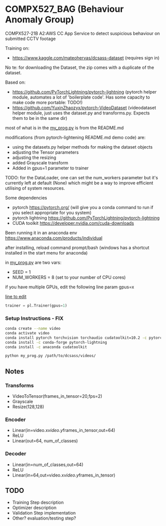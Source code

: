# COMPX527_BAG (Behaviour Anomaly Group)
COMPX527-21B A2:AWS CC App Service to detect suspicious behaviour on submitted CCTV footage


Training on:
- https://www.kaggle.com/mateohervas/dcsass-dataset (requires sign in)

No  te:
for downloading the Dataset, the zip comes with a duplicate of the dataset.


Based on:
- https://github.com/PyTorchLightning/pytorch-lightning
(pytorch helper module, automates a lot of 'boilerplate code'. Has some capacity to make code more portable: TODO!)
- https://github.com/YuxinZhaozyx/pytorch-VideoDataset 
(videodataset helper module, just uses the dataset.py and transforms.py. Expects them to be in the same dir)

most of what is in the [my_prog.py](my_prog.py) is from the README.md

modifications (from pytorch-lightening README.md demo code) are:
- using the datasets.py helper methods for making the dataset objects
- adjusting the Tensor parameters
- adjusting the resizing
- added Grayscale transform
- Added in gpus=1 parameter to trainer

TODO:
for the DataLoader, one can set the num_workers parameter but it's currently left at default (None) which might be a way to improve efficient utilising of system resources.



Some dependencies

- pytorch https://pytorch.org/ (will give you a conda command to run if you select appropriate for you system)
- pytorch lightning https://github.com/PyTorchLightning/pytorch-lightning
- CUDA toolkit https://developer.nvidia.com/cuda-downloads

Been running it in an anaconda env
https://www.anaconda.com/products/individual

after installing, reload command prompt/bash (windows has a shortcut installed in the start menu for anaconda)

in [my_prog.py](my_prog.py) are two vars:
- SEED = 1
- NUM_WORKERS = 8 (set to your number of CPU cores)

if you have multiple GPUs, edit the following line param gpus=x

[line to edit](my_prog.py#L120)
```python
trainer = pl.Trainer(gpus=1)
```


### Setup Instructions - FIX ###

```sh
conda create --name video
conda activate video
conda install pytorch torchvision torchaudio cudatoolkit=10.2 -c pytorch
conda install -c conda-forge pytorch-lightning
conda install -c anaconda cudatoolkit
```



```sh
python my_prog.py /path/to/dcsass/videos/
```



## Notes ##

### Transforms ###
- VideoToTensor(frames_in_tensor=20,fps=2)
- Grayscale
- Resize(128,128)
  
### Encoder ###
- Linear(in=video.x*video.y*frames_in_tensor,out=64)
- ReLU
- Linear(out=64, num_of_classes)

### Decoder ###
- Linear(in=num_of_classes,out=64)
- ReLU
- Linear(in=64,out=video.x*video.y*frames_in_tensor)


## TODO ##
- Training Step description
- Optimizer description
- Validation Step implementation
- Other? evaluation/testing step?

